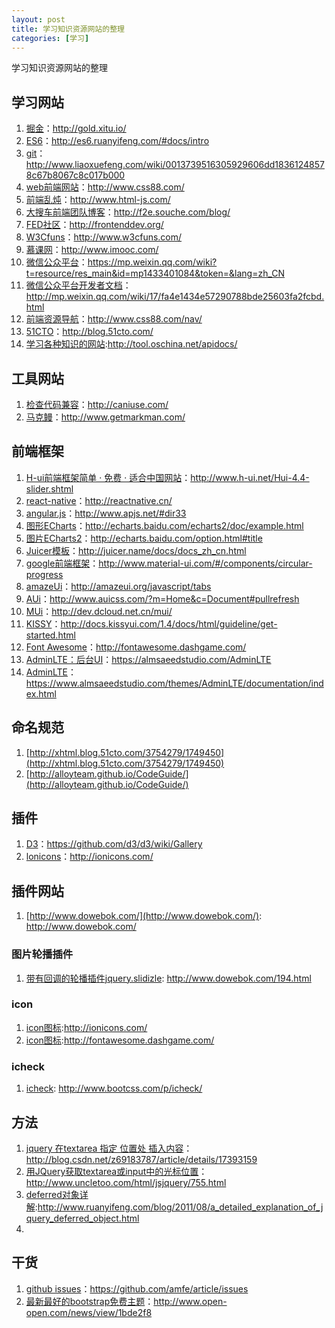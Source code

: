 ```yaml
---
layout: post
title: 学习知识资源网站的整理
categories: [学习]
---
```


学习知识资源网站的整理

## 学习网站
1. [掘金](http://gold.xitu.io/)：http://gold.xitu.io/
2. [ES6](http://es6.ruanyifeng.com/#docs/intro)：http://es6.ruanyifeng.com/#docs/intro
3. [git](http://www.liaoxuefeng.com/wiki/0013739516305929606dd18361248578c67b8067c8c017b000)：http://www.liaoxuefeng.com/wiki/0013739516305929606dd18361248578c67b8067c8c017b000
4. [web前端网站](http://www.css88.com/)：http://www.css88.com/
5. [前端乱炖](http://www.html-js.com/)：http://www.html-js.com/
6. [大搜车前端团队博客](http://f2e.souche.com/blog/)：http://f2e.souche.com/blog/
7. [FED社区](http://frontenddev.org/)：http://frontenddev.org/
8. [W3Cfuns](http://frontenddev.org/)：http://www.w3cfuns.com/
9. [慕课网](http://www.imooc.com/)：http://www.imooc.com/
10. [微信公众平台](https://mp.weixin.qq.com/wiki?t=resource/res_main&id=mp1433401084&token=&lang=zh_CN)：https://mp.weixin.qq.com/wiki?t=resource/res_main&id=mp1433401084&token=&lang=zh_CN
11. [微信公众平台开发者文档](http://mp.weixin.qq.com/wiki/17/fa4e1434e57290788bde25603fa2fcbd.html)：http://mp.weixin.qq.com/wiki/17/fa4e1434e57290788bde25603fa2fcbd.html
12. [前端资源导航](http://www.css88.com/nav/)：http://www.css88.com/nav/
13. [51CTO](http://blog.51cto.com/)：http://blog.51cto.com/
14. [学习各种知识的网站](http://tool.oschina.net/apidocs/):http://tool.oschina.net/apidocs/

## 工具网站
1. [检查代码兼容](http://caniuse.com/)：http://caniuse.com/
2. [马克鳗](http://www.getmarkman.com/)：http://www.getmarkman.com/

## 前端框架
1. [H-ui前端框架简单 · 免费 · 适合中国网站](http://www.h-ui.net/Hui-4.4-slider.shtml)：http://www.h-ui.net/Hui-4.4-slider.shtml
2. [react-native](http://reactnative.cn/)：http://reactnative.cn/
3. [angular.js](http://www.apjs.net/#dir33)：http://www.apjs.net/#dir33
4. [图形ECharts](http://echarts.baidu.com/echarts2/doc/example.html)：http://echarts.baidu.com/echarts2/doc/example.html
5. [图片ECharts2](http://echarts.baidu.com/option.html#title)：http://echarts.baidu.com/option.html#title
6. [Juicer模板](http://juicer.name/docs/docs_zh_cn.html)：http://juicer.name/docs/docs_zh_cn.html
7. [google前端框架](http://www.material-ui.com/#/components/circular-progress)：http://www.material-ui.com/#/components/circular-progress
8. [amazeUi](http://amazeui.org/javascript/tabs)：http://amazeui.org/javascript/tabs
9. [AUi](http://www.auicss.com/?m=Home&c=Document#pullrefresh)：http://www.auicss.com/?m=Home&c=Document#pullrefresh
10. [MUi](http://dev.dcloud.net.cn/mui/)：http://dev.dcloud.net.cn/mui/
11. [KISSY](http://docs.kissyui.com/1.4/docs/html/guideline/get-started.html)：http://docs.kissyui.com/1.4/docs/html/guideline/get-started.html
12. [Font Awesome](http://fontawesome.dashgame.com/)：http://fontawesome.dashgame.com/
13. [AdminLTE：后台UI](https://almsaeedstudio.com/AdminLTE)：https://almsaeedstudio.com/AdminLTE
14. [AdminLTE](https://www.almsaeedstudio.com/themes/AdminLTE/documentation/index.html)：https://www.almsaeedstudio.com/themes/AdminLTE/documentation/index.html

## 命名规范
1. [http://xhtml.blog.51cto.com/3754279/1749450](http://xhtml.blog.51cto.com/3754279/1749450)
2. [http://alloyteam.github.io/CodeGuide/](http://alloyteam.github.io/CodeGuide/)

## 插件
1. [D3](https://github.com/d3/d3/wiki/Gallery)：https://github.com/d3/d3/wiki/Gallery
2. [lonicons](http://ionicons.com/)：http://ionicons.com/

## 插件网站
1. [http://www.dowebok.com/](http://www.dowebok.com/): http://www.dowebok.com/

### 图片轮播插件
1. [带有回调的轮播插件jquery.slidizle](http://www.dowebok.com/194.html): http://www.dowebok.com/194.html

### icon
1. [icon图标](http://ionicons.com/):http://ionicons.com/
2. [icon图标](http://fontawesome.dashgame.com/):http://fontawesome.dashgame.com/

### icheck
1. [icheck](http://www.bootcss.com/p/icheck/):
http://www.bootcss.com/p/icheck/

## 方法
1. [jquery 在textarea 指定 位置处 插入内容](http://blog.csdn.net/z69183787/article/details/17393159)：http://blog.csdn.net/z69183787/article/details/17393159
2. [用JQuery获取textarea或input中的光标位置](http://www.uncletoo.com/html/jsjquery/755.html)：http://www.uncletoo.com/html/jsjquery/755.html
3. [deferred对象详解](http://www.ruanyifeng.com/blog/2011/08/a_detailed_explanation_of_jquery_deferred_object.html):http://www.ruanyifeng.com/blog/2011/08/a_detailed_explanation_of_jquery_deferred_object.html
4.

## 干货
1. [github issues](https://github.com/amfe/article/issues)：https://github.com/amfe/article/issues
2. [最新最好的bootstrap免费主题](http://www.open-open.com/news/view/1bde2f8)：http://www.open-open.com/news/view/1bde2f8
